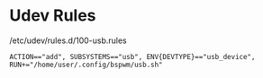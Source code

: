 # Udev Rules


/etc/udev/rules.d/100-usb.rules
```udev-rule
ACTION=="add", SUBSYSTEMS=="usb", ENV{DEVTYPE}=="usb_device", RUN+="/home/user/.config/bspwm/usb.sh"
```
